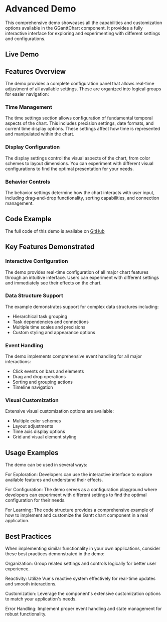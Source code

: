 # Advanced Demo

This comprehensive demo showcases all the capabilities and customization options available in the GGanttChart component. It provides a fully interactive interface for exploring and experimenting with different settings and configurations.

## Live Demo

<ClientOnly>
  <AdvancedGanttDemo />
</ClientOnly>

## Features Overview

The demo provides a complete configuration panel that allows real-time adjustment of all available settings. These are organized into logical groups for easier navigation:

### Time Management

The time settings section allows configuration of fundamental temporal aspects of the chart. This includes precision settings, date formats, and current time display options. These settings affect how time is represented and manipulated within the chart.

### Display Configuration

The display settings control the visual aspects of the chart, from color schemes to layout dimensions. You can experiment with different visual configurations to find the optimal presentation for your needs.

### Behavior Controls

The behavior settings determine how the chart interacts with user input, including drag-and-drop functionality, sorting capabilities, and connection management.

## Code Example

The full code of this demo is availabe on [GitHub](https://github.com/Xeyos88/HyVueGantt/blob/main/docs/.vitepress/theme/components/AdvancedGanttDemo.vue)

## Key Features Demonstrated

### Interactive Configuration

The demo provides real-time configuration of all major chart features through an intuitive interface. Users can experiment with different settings and immediately see their effects on the chart.

### Data Structure Support

The example demonstrates support for complex data structures including:
- Hierarchical task grouping
- Task dependencies and connections
- Multiple time scales and precisions
- Custom styling and appearance options

### Event Handling

The demo implements comprehensive event handling for all major interactions:
- Click events on bars and elements
- Drag and drop operations
- Sorting and grouping actions
- Timeline navigation

### Visual Customization

Extensive visual customization options are available:
- Multiple color schemes
- Layout adjustments
- Time axis display options
- Grid and visual element styling

## Usage Examples

The demo can be used in several ways:

For Exploration: Developers can use the interactive interface to explore available features and understand their effects.

For Configuration: The demo serves as a configuration playground where developers can experiment with different settings to find the optimal configuration for their needs.

For Learning: The code structure provides a comprehensive example of how to implement and customize the Gantt chart component in a real application.

## Best Practices

When implementing similar functionality in your own applications, consider these best practices demonstrated in the demo:

Organization: Group related settings and controls logically for better user experience.

Reactivity: Utilize Vue's reactive system effectively for real-time updates and smooth interactions.

Customization: Leverage the component's extensive customization options to match your application's needs.

Error Handling: Implement proper event handling and state management for robust functionality.